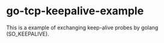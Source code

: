 # go-tcp-keepalive-example
This is a example of exchanging keep-alive probes by golang (SO_KEEPALIVE).
